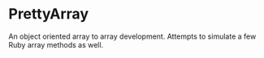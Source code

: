 PrettyArray
===========

An object oriented array to array development. Attempts to simulate a few Ruby array methods as well.